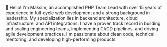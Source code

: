 👋 Hello! I'm Maksim, an accomplished PHP Team Lead with over 15 years of experience in full-cycle web development and a strong background in leadership. My specialization lies in backend architecture, cloud infrastructure, and API integrations. I have a proven track record in building and scaling engineering teams, implementing CI/CD pipelines, and driving agile development practices. I'm passionate about clean code, technical mentoring, and developing high-performing products.

<!---
maksimlynx09/maksimlynx09 is a ✨ special ✨ repository because its `README.md` (this file) appears on your GitHub profile.
You can click the Preview link to take a look at your changes.
--->
